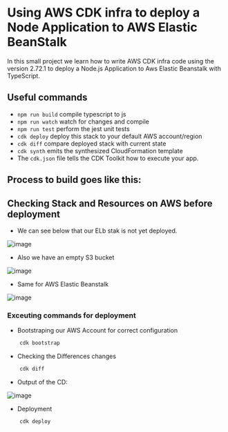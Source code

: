 # Using AWS CDK infra to deploy a Node Application to AWS Elastic BeanStalk

In this small project we learn how to write AWS CDK infra code using the version 2.72.1 to deploy a Node.js Application to Aws Elastic Beanstalk with TypeScript.


## Useful commands
* `npm run build`   compile typescript to js
* `npm run watch`   watch for changes and compile
* `npm run test`    perform the jest unit tests
* `cdk deploy`      deploy this stack to your default AWS account/region
* `cdk diff`        compare deployed stack with current state
* `cdk synth`       emits the synthesized CloudFormation template
* The `cdk.json` file tells the CDK Toolkit how to execute your app.

## Process to build goes like this:

## Checking Stack and Resources on AWS before deployment
- We can see below that our ELb stak is not yet deployed.

![image](https://user-images.githubusercontent.com/71230412/229961930-c1458f1f-b3c8-453b-95a7-dde4710658eb.png)

- Also we have an empty S3 bucket

![image](https://user-images.githubusercontent.com/71230412/229961804-b4eb6687-61d6-4934-89b8-797307ca5297.png)


- Same for AWS Elastic Beanstalk

![image](https://user-images.githubusercontent.com/71230412/229961730-ab9cee0e-e323-4d01-a29d-62c1a9f2446c.png)



###  Exceuting commands for deployment
- Bootstraping our AWS Account for correct configuration
```bash
    cdk bootstrap
```
- Checking the Differences changes
```bash
    cdk diff
```
- Output of the CD:
 
 ![image](https://user-images.githubusercontent.com/71230412/229962794-6eebc36b-612b-44d1-8e2a-1ca146215ae6.png)
         
- Deployment
```bash
    cdk deploy
```
